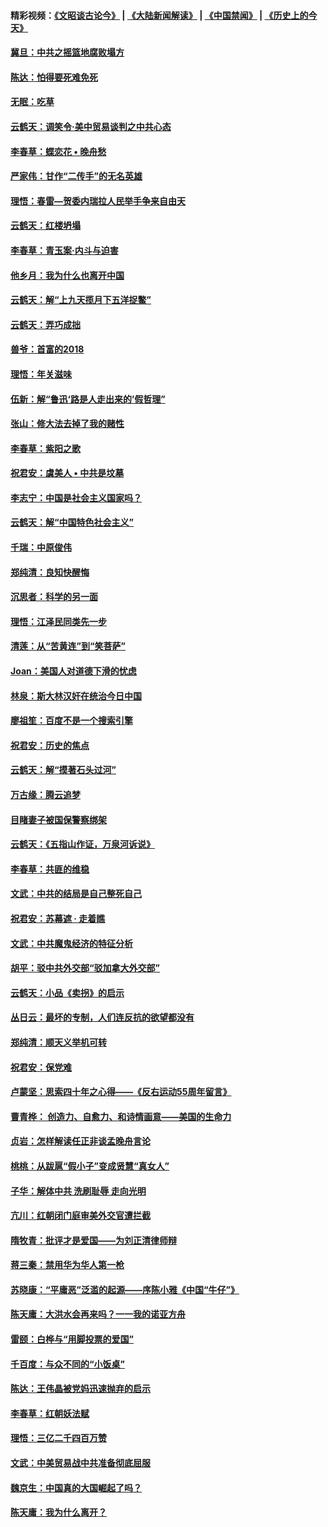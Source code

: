#### 精彩视频：[《文昭谈古论今》](https://github.com/gfw-breaker/wenzhao/blob/master/README.md?t=01300930) | [《大陆新闻解读》](https://github.com/gfw-breaker/ntdtv-comedy/blob/master/README.md?t=01300930) | [《中国禁闻》](https://github.com/gfw-breaker/ntdtv-news/blob/master/README.md?t=01300930) | [《历史上的今天》](https://github.com/gfw-breaker/today-in-history/blob/master/README.md?t=01300930) 

#### [冀旦：中共之摇篮地腐败塌方](../pages/nsc993/n11009533.md?t=01300930) 

#### [陈达：怕得要死难免死](../pages/nsc993/n11009520.md?t=01300930) 

#### [无眠：吃草](../pages/nsc993/n11007940.md?t=01300930) 

#### [云鹤天：调笑令‧美中贸易谈判之中共心态](../pages/nsc993/n11007670.md?t=01300930) 

#### [李春草：蝶恋花  •  晚舟愁](../pages/nsc993/n11006605.md?t=01300930) 

#### [严家伟：甘作“二传手”的无名英雄](../pages/nsc993/n11005340.md?t=01300930) 

#### [理悟：春雷—贺委内瑞拉人民举手争来自由天](../pages/nsc993/n11005334.md?t=01300930) 

#### [云鹤天：红楼坍塌](../pages/nsc993/n11005318.md?t=01300930) 

#### [李春草：青玉案·内斗与迫害](../pages/nsc993/n11005306.md?t=01300930) 

#### [他乡月：我为什么也离开中国](../pages/nsc993/n11003553.md?t=01300930) 

#### [云鹤天：解“上九天揽月下五洋捉鳖”](../pages/nsc993/n11000750.md?t=01300930) 

#### [云鹤天：弄巧成拙](../pages/nsc993/n11000722.md?t=01300930) 

#### [兽爷：首富的2018](../pages/nsc993/n11000693.md?t=01300930) 

#### [理悟：年关滋味](../pages/nsc993/n10998847.md?t=01300930) 

#### [伍新：解“鲁迅‘路是人走出来的’假哲理”](../pages/nsc993/n10998777.md?t=01300930) 

#### [张山：修大法去掉了我的赌性](../pages/nsc993/n10997702.md?t=01300930) 

#### [李春草：紫阳之歌](../pages/nsc993/n10997679.md?t=01300930) 

#### [祝君安：虞美人 • 中共是坟墓](../pages/nsc993/n10996090.md?t=01300930) 

#### [李志宁：中国是社会主义国家吗？](../pages/nsc993/n10996097.md?t=01300930) 

#### [云鹤天：解“中国特色社会主义”](../pages/nsc993/n10996043.md?t=01300930) 

#### [千瑞：中原俊伟](../pages/nsc993/n10995401.md?t=01300930) 

#### [郑纯清：良知快醒悔](../pages/nsc993/n10995385.md?t=01300930) 

#### [沉思者：科学的另一面](../pages/nsc993/n10996074.md?t=01300930) 

#### [理悟：江泽民同类先一步](../pages/nsc993/n10995378.md?t=01300930) 

#### [清莲：从“苦黄连”到“笑菩萨”](../pages/nsc993/n10995466.md?t=01300930) 

#### [Joan：美国人对道德下滑的忧虑](../pages/nsc993/n10995424.md?t=01300930) 

#### [林泉：斯大林汉奸在统治今日中国](../pages/nsc993/n10995210.md?t=01300930) 

#### [廖祖笙：百度不是一个搜索引擎](../pages/nsc993/n10994961.md?t=01300930) 

#### [祝君安：历史的焦点](../pages/nsc993/n10994925.md?t=01300930) 

#### [云鹤天：解“摸著石头过河”](../pages/nsc993/n10993325.md?t=01300930) 

#### [万古缘：腾云追梦](../pages/nsc993/n10993120.md?t=01300930) 

#### [目睹妻子被国保警察绑架](../pages/nsc993/n10991525.md?t=01300930) 

#### [云鹤天：《五指山作证，万泉河诉说》](../pages/nsc993/n10991603.md?t=01300930) 

#### [李春草：共匪的维稳](../pages/nsc993/n10991348.md?t=01300930) 

#### [文武：中共的结局是自己整死自己](../pages/nsc993/n10989899.md?t=01300930) 

#### [祝君安：苏幕遮 · 走着瞧](../pages/nsc993/n10988901.md?t=01300930) 

#### [文武：中共魔鬼经济的特征分析](../pages/nsc993/n10987387.md?t=01300930) 

#### [胡平：驳中共外交部“驳加拿大外交部”](../pages/nsc993/n10987378.md?t=01300930) 

#### [云鹤天：小品《卖拐》的启示](../pages/nsc993/n10984392.md?t=01300930) 

#### [丛日云：最坏的专制，人们连反抗的欲望都没有](../pages/nsc993/n10984377.md?t=01300930) 

#### [郑纯清：顺天义举机可转](../pages/nsc993/n10984369.md?t=01300930) 

#### [祝君安：保党难](../pages/nsc993/n10984362.md?t=01300930) 

#### [卢蒙坚：思索四十年之心得——《反右运动55周年留言》](../pages/nsc993/n10984355.md?t=01300930) 

#### [曹青桦： 创造力、自愈力、和诗情画意——美国的生命力](../pages/nsc993/n10984216.md?t=01300930) 

#### [贞岩：怎样解读任正非谈孟晚舟言论](../pages/nsc993/n10984650.md?t=01300930) 

#### [桃桃：从跋扈“假小子”变成贤慧“真女人”](../pages/nsc993/n10984416.md?t=01300930) 

#### [子华：解体中共 洗刷耻辱 走向光明](../pages/nsc993/n10984019.md?t=01300930) 

#### [亢川：红朝闭门庭审美外交官遭拦截](../pages/nsc993/n10984050.md?t=01300930) 

#### [隋牧青：批评才是爱国——为刘正清律师辩](../pages/nsc993/n10983057.md?t=01300930) 

#### [蒋三秦：禁用华为华人第一枪](../pages/nsc993/n10982973.md?t=01300930) 

#### [苏晓康：“平庸恶”泛滥的起源——序陈小雅《中国“牛仔”》](../pages/nsc993/n10982008.md?t=01300930) 

#### [陈天庸：大洪水会再来吗？一一我的诺亚方舟](../pages/nsc993/n10981086.md?t=01300930) 

#### [雷颐：白桦与“用脚投票的爱国”](../pages/nsc993/n10981048.md?t=01300930) 

#### [千百度：与众不同的“小饭桌”](../pages/nsc993/n10978639.md?t=01300930) 

#### [陈达：王伟晶被党妈迅速抛弃的启示](../pages/nsc993/n10976450.md?t=01300930) 

#### [李春草：红朝妖法赋](../pages/nsc993/n10976387.md?t=01300930) 

#### [理悟：三亿二千四百万赞](../pages/nsc993/n10975966.md?t=01300930) 

#### [文武：中美贸易战中共准备彻底屈服](../pages/nsc993/n10974571.md?t=01300930) 

#### [魏京生：中国真的大国崛起了吗？](../pages/nsc993/n10974530.md?t=01300930) 

#### [陈天庸：我为什么离开？](../pages/nsc993/n10974493.md?t=01300930) 

